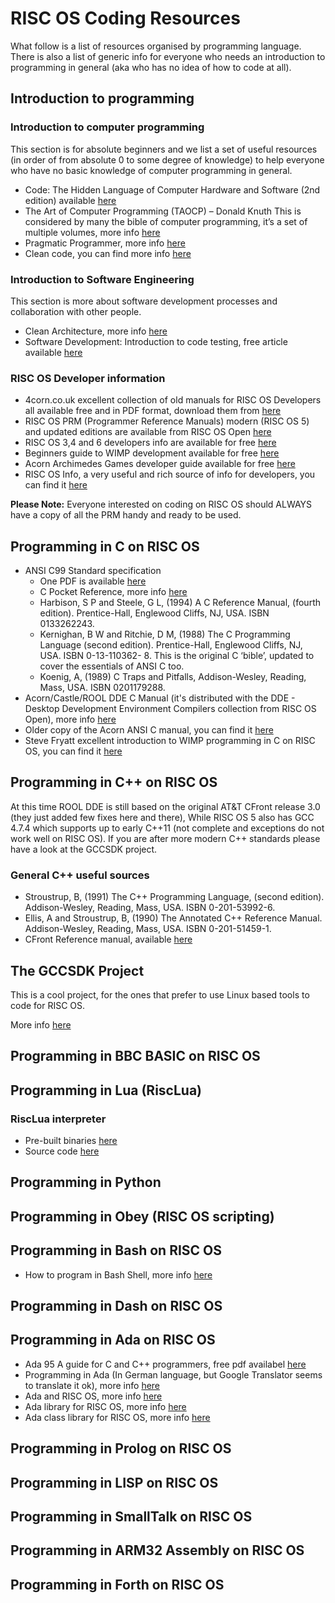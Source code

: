 # RISC OS Coding Resources

What follow is a list of resources organised by programming language. There is also a list of generic info for everyone who needs an introduction to programming in general (aka who has no idea of how to code at all).

## Introduction to programming

### Introduction to computer programming

This section is for absolute beginners and we list a set of useful resources (in order of from absolute 0 to some degree of knowledge) to help everyone who have no basic knowledge of computer programming in general. 

* Code: The Hidden Language of Computer Hardware and Software (2nd edition) available [here](https://www.amazon.co.uk/Code-Language-Computer-Hardware-Software-dp-0137909101/dp/0137909101/ref=dp_ob_title_bk)
* The Art of Computer Programming (TAOCP) – Donald Knuth This is considered by many the bible of computer programming, it’s a set of multiple volumes, more info [here](https://en.wikipedia.org/wiki/The_Art_of_Computer_Programming)
* Pragmatic Programmer, more info [here](https://www.amazon.co.uk/gp/product/B07VRS84D1?storeType=ebooks&pf_rd_p=d86bed0e-a872-45e2-bd93-7030c464dfa5&pf_rd_r=ASQYRTBVF8KNA89RFW4R&pd_rd_wg=Gfd2M&pd_rd_i=B07VRS84D1&ref_=dbs_r_recs_reads_cwrtbar_typ_r_0&pd_rd_w=p5KPV&content-id=amzn1.sym.d86bed0e-a872-45e2-bd93-7030c464dfa5&pd_rd_r=7f817fc3-7572-452d-8b80-270375a019f6)
* Clean code, you can find more info [here](https://www.amazon.co.uk/Clean-Code-Handbook-Software-Craftsmanship/dp/0132350882/ref=pd_lpo_1?pd_rd_i=0132350882&psc=1)

### Introduction to Software Engineering

This section is more about software development processes and collaboration with other people.

* Clean Architecture, more info [here](https://www.amazon.co.uk/Clean-Architecture-Craftsmans-Software-Structure/dp/0134494164)
* Software Development: Introduction to code testing, free article available [here](https://paolozaino.wordpress.com/2021/06/20/software-development-introduction-to-code-testing/)

### RISC OS Developer information

* 4corn.co.uk excellent collection of old manuals for RISC OS Developers all available free and in PDF format, download them from [here](https://4corn.co.uk/articles/docs/#dev)
* RISC OS PRM (Programmer Reference Manuals) modern (RISC OS 5) and updated editions are available from RISC OS Open [here](https://www.riscosopen.org/content/sales/dde)
* RISC OS 3,4 and 6 developers info are available for free [here](http://riscos.com/support/developers/index.htm)
* Beginners guide to WIMP development available for free [here](http://riscos.com/support/developers/wimpprog/index.htm)
* Acorn Archimedes Games developer guide available for free [here](http://riscos.com/support/developers/agrm/index.htm)
* RISC OS Info, a very useful and rich source of info for developers, you can find it [here](http://www.riscos.info/index.php/Introduction_to_RISC_OS)

**Please Note:** Everyone interested on coding on RISC OS should ALWAYS have a copy of all the PRM handy and ready to be used.

## Programming in C on RISC OS

* ANSI C99 Standard specification
  * One PDF is available [here](https://www.google.com/url?sa=t&rct=j&q=&esrc=s&source=web&cd=&cad=rja&uact=8&ved=2ahUKEwie0-bz67D6AhVIRUEAHR6qD5gQFnoECAkQAQ&url=https%3A%2F%2Fframa-c.com%2Fdownload%2Facsl_1.2.pdf&usg=AOvVaw21rxBMwz7xG7-8PZZ-G17y)
  * C Pocket Reference, more info [here](https://books.google.co.uk/books/about/C_Pocket_Reference.html?id=MoGYDwAAQBAJ&hl=en&output=html_text&redir_esc=y)
  * Harbison, S P and Steele, G L, (1994) A C Reference Manual, (fourth edition). Prentice-Hall, Englewood Cliffs, NJ, USA. ISBN 0133262243.
  * Kernighan, B W and Ritchie, D M, (1988) The C Programming Language (second edition). Prentice-Hall, Englewood Cliffs, NJ, USA. ISBN 0-13-110362- 8. This is the original C ‘bible’, updated to cover the essentials of ANSI C too.
  * Koenig, A, (1989) C Traps and Pitfalls, Addison-Wesley, Reading, Mass, USA. ISBN 0201179288.
* Acorn/Castle/ROOL DDE C Manual (it's distributed with the DDE - Desktop Development Environment Compilers collection from RISC OS Open), more info [here](https://www.riscosopen.org/content/sales/dde)
* Older copy of the Acorn ANSI C manual, you can find it [here]()
* Steve Fryatt excellent introduction to WIMP programming in C on RISC OS, you can find it [here](https://www.stevefryatt.org.uk/risc-os/wimp-prog)

## Programming in C++ on RISC OS

At this time ROOL DDE is still based on the original AT&T CFront release 3.0 (they just added few fixes here and there), While RISC OS 5 also has GCC 4.7.4 which supports up to early C++11 (not complete and exceptions do not work well on RISC OS). If you are after more modern C++ standards please have a look at the GCCSDK project.

### General C++ useful sources

* Stroustrup, B, (1991) The C++ Programming Language, (second edition). Addison-Wesley, Reading, Mass, USA. ISBN 0-201-53992-6.
* Ellis, A and Stroustrup, B, (1990) The Annotated C++ Reference Manual. Addison-Wesley, Reading, Mass, USA. ISBN 0-201-51459-1.
* CFront Reference manual, available [here](https://www.softwarepreservation.org/projects/c_plus_plus/cfront/release_2.0/doc/ProductReferenceManual.pdf)

## The GCCSDK Project

This is a cool project, for the ones that prefer to use Linux based tools to code for RISC OS.

More info [here](https://www.riscos.info/index.php/Using_GCCSDK)

## Programming in BBC BASIC on RISC OS

## Programming in Lua (RiscLua)

### RiscLua interpreter

* Pre-built binaries [here](http://www.wra1th.plus.com/lua/risclua.html)
* Source code [here](https://github.com/RISC-OS-Community/RiscLua)

## Programming in Python

## Programming in Obey (RISC OS scripting)

## Programming in Bash on RISC OS

* How to program in Bash Shell, more info [here](https://opensource.com/article/19/10/programming-bash-syntax-tools)

## Programming in Dash on RISC OS

## Programming in Ada on RISC OS

* Ada 95 A guide for C and C++ programmers, free pdf availabel [here](https://www.cs.uni.edu/~mccormic/4740/guide-c2ada.pdf) 
* Programming in Ada (In German language, but Google Translator seems to translate it ok), more info [here](http://legacy.huber-net.de/adagag.htm)
* Ada and RISC OS, more info [here](http://legacy.huber-net.de/ada_e.htm)
* Ada library for RISC OS, more info [here](http://legacy.huber-net.de/adalio_e.htm)
* Ada class library for RISC OS, more info [here](http://legacy.huber-net.de/adalin_e.htm)

## Programming in Prolog on RISC OS

## Programming in LISP on RISC OS

## Programming in SmallTalk on RISC OS

## Programming in ARM32 Assembly on RISC OS

## Programming in Forth on RISC OS
